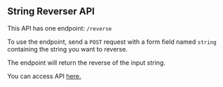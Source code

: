 ## String Reverser API

This API has one endpoint: `/reverse`

To use the endpoint, send a `POST` request with a form field named <code>string</code> containing the string you want to reverse.

The endpoint will return the reverse of the input string.

You can access API [here.](https://python-api-egca.onrender.com/)

